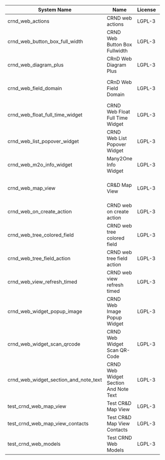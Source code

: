 | System Name | Name | License | Version | Summary | Price |
|---|---|---|---|---|---|
| crnd_web_actions | CRND web actions | LGPL-3 | 15.0.0.4.0 |  |  |
| crnd_web_button_box_full_width | CRND Web Button Box Fullwidth | LGPL-3 | 15.0.0.4.0 | Button_box at the top of the form |  |
| crnd_web_diagram_plus | CRnD Web Diagram Plus | LGPL-3 | 15.0.0.13.0 | Odoo Web Diagram view by CRnD. |  |
| crnd_web_field_domain | CRnD Web Field Domain | LGPL-3 | 15.0.0.2.0 | Web Field Domain by CRnD allows create computed field domains. |  |
| crnd_web_float_full_time_widget | CRND Web Float Full Time Widget | LGPL-3 | 15.0.0.5.0 | Float Time Duration Widget |  |
| crnd_web_list_popover_widget | CRND Web List Popover Widget | LGPL-3 | 15.0.0.8.0 | Tooltips message for text fields on tree view. |  |
| crnd_web_m2o_info_widget | Many2One Info Widget | LGPL-3 | 15.0.0.9.0 | Many2One Info Widget |  |
| crnd_web_map_view | CR&D Map View | LGPL-3 | 15.0.0.3.1 | This technical module provides view that allows to display objects on the map |  |
| crnd_web_on_create_action | CRND web on create action | LGPL-3 | 15.0.0.4.0 | Make it possible to use wizards to create records |  |
| crnd_web_tree_colored_field | CRND web tree colored field | LGPL-3 | 15.0.0.6.0 |  |  |
| crnd_web_tree_field_action | CRND web tree field action | LGPL-3 | 15.0.0.7.0 |  |  |
| crnd_web_view_refresh_timed | CRND web view refresh timed | LGPL-3 | 15.0.0.5.0 |  |  |
| crnd_web_widget_popup_image | CRND Web Image Popup Widget | LGPL-3 | 15.0.0.5.0 | Popup images from the binary fields |  |
| crnd_web_widget_scan_qrcode | CRND Web Widget Scan QR-Code | LGPL-3 | 15.0.0.3.0 | Scan QR-Code Widget |  |
| crnd_web_widget_section_and_note_text | CRND Web Widget Section And Note Text | LGPL-3 | 15.0.0.1.1 | Makes the standard section_and_note_text widget compatible with CRND Web List Popover Widget. |  |
| test_crnd_web_map_view | Test CR&D Map View | LGPL-3 | 15.0.0.3.0 |  |  |
| test_crnd_web_map_view_contacts | Test CR&D Map View Contacts | LGPL-3 | 15.0.0.3.0 |  |  |
| test_crnd_web_models | Test CRND Web Models | LGPL-3 | 15.0.0.13.0 | Module for testing web addons. |  |
